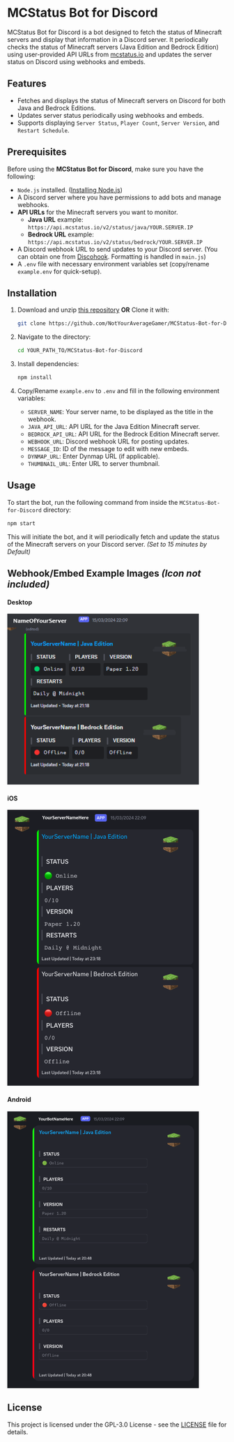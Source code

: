 # MCStatus Bot for Discord

MCStatus Bot for Discord is a bot designed to fetch the status of Minecraft servers and display that information in a Discord server. It periodically checks the status of Minecraft servers (Java Edition and Bedrock Edition) using user-provided API URLs from [mcstatus.io](https://mcstatus.io) and updates the server status on Discord using webhooks and embeds.

## Features

- Fetches and displays the status of Minecraft servers on Discord for both Java and Bedrock Editions.
- Updates server status periodically using webhooks and embeds.
- Supports displaying `Server Status`, `Player Count`, `Server Version`, and `Restart Schedule`.

## Prerequisites

Before using the **MCStatus Bot for Discord**, make sure you have the following:

- `Node.js` installed. ([Installing Node.js](https://discordjs.guide/preparations/#installing-node-js))
- A Discord server where you have permissions to add bots and manage webhooks.
- **API URLs** for the Minecraft servers you want to monitor.
  - **Java URL** example: `https://api.mcstatus.io/v2/status/java/YOUR.SERVER.IP`
  - **Bedrock URL** example: `https://api.mcstatus.io/v2/status/bedrock/YOUR.SERVER.IP`
- A Discord webhook URL to send updates to your Discord server. (You can obtain one from [Discohook](https://discohook.org/). Formatting is handled in `main.js`)
- A `.env` file with necessary environment variables set (copy/rename `example.env` for quick-setup).

## Installation

1. Download and unzip [this repository](https://github.com/NotYourAverageGamer/MCStatus-Bot-for-Discord/archive/refs/heads/main.zip) **OR** Clone it with:

   ```bash
   git clone https://github.com/NotYourAverageGamer/MCStatus-Bot-for-Discord.git
   ```

2. Navigate to the directory:

   ```bash
   cd YOUR_PATH_TO/MCStatus-Bot-for-Discord
   ```

3. Install dependencies:

   ```bash
   npm install
   ```

4. Copy/Rename `example.env` to `.env` and fill in the following environment variables:
   - `SERVER_NAME`: Your server name, to be displayed as the title in the webhook.
   - `JAVA_API_URL`: API URL for the Java Edition Minecraft server.
   - `BEDROCK_API_URL`: API URL for the Bedrock Edition Minecraft server.
   - `WEBHOOK_URL`: Discord webhook URL for posting updates.
   - `MESSAGE_ID`: ID of the message to edit with new embeds.
   - `DYNMAP_URL`: Enter Dynmap URL (if applicable).
   - `THUMBNAIL_URL`: Enter URL to server thumbnail.

## Usage

To start the bot, run the following command from inside the `MCStatus-Bot-for-Discord` directory:

```bash
npm start
```

This will initiate the bot, and it will periodically fetch and update the status of the Minecraft servers on your Discord server. _(Set to 15 minutes by Default)_

## Webhook/Embed Example Images _(Icon not included)_

#### Desktop

![desktop](https://raw.githubusercontent.com/NotYourAverageGamer/MCStatus-Bot-for-Discord/main/screenshots/desktop.png)

#### iOS

![ios](https://raw.githubusercontent.com/NotYourAverageGamer/MCStatus-Bot-for-Discord/main/screenshots/ios.png)

#### Android

![android](https://raw.githubusercontent.com/NotYourAverageGamer/MCStatus-Bot-for-Discord/main/screenshots/android.png)

## License

This project is licensed under the GPL-3.0 License - see the [LICENSE](LICENSE) file for details.
